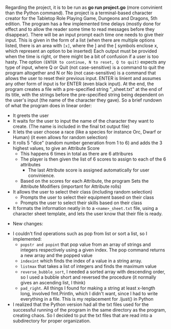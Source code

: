 Regarding the project, it is to be run as **go run project.go** (more convinient than the Python command). The project is a terminal-based character creator for the Tabletop Role Playing Game, Dungeons and Dragons, 5th edition.
The program has a few implemented time delays (mostly done for effect and to allow the reader some time to read messages before they disappear).
There will be an input prompt each time one needs to give their input.
This is given in the form of a list (when there are multiple options listed, there is an area with ```[x]```, where the ] and the [ symbols enclose x, which represent an option to be inserted)
Each output must be provided when the time is right, or there might be a bit of confusion if a user is too hasty.
The option ```(ENTER to continue, N to reset, Q to quit)``` expects any type of input, where Q or Quit (not case-sensitive) is a command to quit the program altogether and N or No (not case-sensitive) is a command that allows the user to reset their previous input. ENTER is linient and assumes any other form of input is for ENTER (even black input).
At the end, the program creates a file with a pre-specified string "_sheet.txt" at the end of its title, with the strings before the pre-specified string being dependent on the user's input (the name of the character they gave).
So a brief rundown of what the program does in linear order:
- It greets the user
- It waits for the user to input the name of the character they want to create. (The name is included in the final txt output file)
- It lets the user choose a race (like a species for instance Orc, Dwarf or Human) (it even allows for random selection)
- It rolls 5 "dice" (random number generation from 1 to 6) and adds the 3 highest values, to give an Attribute Score
    - This happens 6 times in total as there are 6 attribures
    - The player is then given the list of 6 scores to assign to each of the 6 attributes
        - The last Attribute score is assigned automatically for user convinience.
    - Based on the scores for each Attribute, the program Sets the Attribute Modifiers (important for Attribute rolls)
- It allows the user to select their class (including random selection)
    - Prompts the user to select their equipment based on their class
    - Prompts the user to select their skills based on their class
- It formats the information neatly in to a ```<name>_sheet.txt``` file, using a character sheet template, and lets the user know that their file is ready.

* New changes:
- I couldn't find operations such as pop from list or sort a list, so I implemented:
    - ```popstr and popint``` that pop value from an array of strings and integers respectively using a given index. The pop command returns a new array and the popped value
    - ```indexint``` which finds the index of a value in a string array.
    - ```listmax``` that takes a list of integers and finds the maximum value
    - ```reverse_bubble_sort```, I needed a sorted array with descending order, so I used a bubble short and reversed the procedure (it normally gives an ascending list, I think)
    - ```pad_right```. All things I found for making a string at least x-length long, involved fmt.Println, which I didn't want, since I had to write everything in a file. This is my replacement for .ljust() in Python
- I realized that the Python version had all the txt files used for the successful running of the program in the same directory as the program, creating chaos. So I decided to put the txt files that are read into a subdirectory for proper organization.